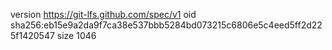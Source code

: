 version https://git-lfs.github.com/spec/v1
oid sha256:eb15e9a2da9f7ca38e537bbb5284bd073215c6806e5c4eed5ff2d225f1420547
size 1046
